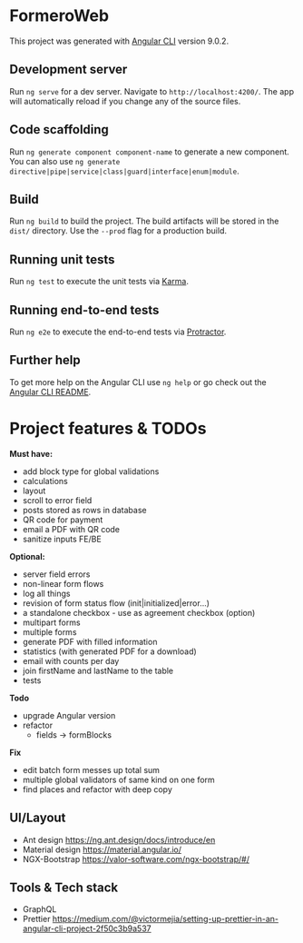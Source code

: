 # FormeroWeb

This project was generated with [Angular CLI](https://github.com/angular/angular-cli) version 9.0.2.

## Development server

Run `ng serve` for a dev server. Navigate to `http://localhost:4200/`. The app will automatically reload if you change any of the source files.

## Code scaffolding

Run `ng generate component component-name` to generate a new component. You can also use `ng generate directive|pipe|service|class|guard|interface|enum|module`.

## Build

Run `ng build` to build the project. The build artifacts will be stored in the `dist/` directory. Use the `--prod` flag for a production build.

## Running unit tests

Run `ng test` to execute the unit tests via [Karma](https://karma-runner.github.io).

## Running end-to-end tests

Run `ng e2e` to execute the end-to-end tests via [Protractor](http://www.protractortest.org/).

## Further help

To get more help on the Angular CLI use `ng help` or go check out the [Angular CLI README](https://github.com/angular/angular-cli/blob/master/README.md).

# Project features & TODOs

**Must have:**

- add block type for global validations
- calculations
- layout
- scroll to error field
- posts stored as rows in database
- QR code for payment
- email a PDF with QR code
- sanitize inputs FE/BE

**Optional:**

- server field errors
- non-linear form flows
- log all things
- revision of form status flow (init|initialized|error...)
- a standalone checkbox - use as agreement checkbox (option)
- multipart forms
- multiple forms
- generate PDF with filled information
- statistics (with generated PDF for a download)
- email with counts per day
- join firstName and lastName to the table
- tests

**Todo**

- upgrade Angular version
- refactor
  - fields -> formBlocks

**Fix**

- edit batch form messes up total sum
- multiple global validators of same kind on one form
- find places and refactor with deep copy

## UI/Layout

- Ant design https://ng.ant.design/docs/introduce/en
- Material design https://material.angular.io/
- NGX-Bootstrap https://valor-software.com/ngx-bootstrap/#/

## Tools & Tech stack

- GraphQL
- Prettier https://medium.com/@victormejia/setting-up-prettier-in-an-angular-cli-project-2f50c3b9a537
